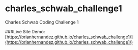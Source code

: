 # charles_schwab_challenge1
Charles Schwab Coding Challenge 1

###Live Site Demo: [https://brianhernandez.github.io/charles_schwab_challenge1/](https://brianhernandez.github.io/charles_schwab_challenge1/)
